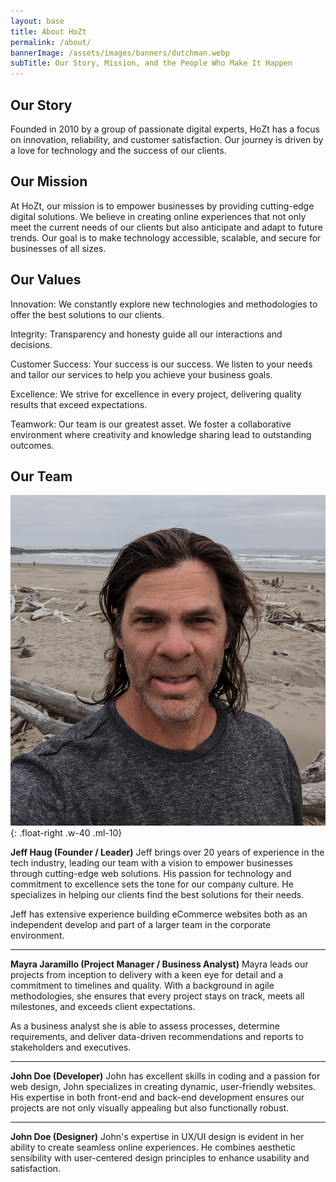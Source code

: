 ```yaml
---
layout: base
title: About HoZt
permalink: /about/
bannerImage: /assets/images/banners/dutchman.webp
subTitle: Our Story, Mission, and the People Who Make It Happen
---
```


## Our Story

Founded in 2010 by a group of passionate digital experts, HoZt has a focus on innovation, reliability, and customer satisfaction. Our journey is driven by a love for technology and the success of our clients.

## Our Mission

At HoZt, our mission is to empower businesses by providing cutting-edge digital solutions. We believe in creating online experiences that not only meet the current needs of our clients but also anticipate and adapt to future trends. Our goal is to make technology accessible, scalable, and secure for businesses of all sizes.

## Our Values

Innovation: We constantly explore new technologies and methodologies to offer the best solutions to our clients.

Integrity: Transparency and honesty guide all our interactions and decisions.

Customer Success: Your success is our success. We listen to your needs and tailor our services to help you achieve your business goals.

Excellence: We strive for excellence in every project, delivering quality results that exceed expectations.

Teamwork: Our team is our greatest asset. We foster a collaborative environment where creativity and knowledge sharing lead to outstanding outcomes.

## Our Team
![Jeff Haug](/assets/images/jeff.webp){: .float-right .w-40 .ml-10}

**Jeff Haug (Founder / Leader)** 
Jeff brings over 20 years of experience in the tech industry, leading our team with a vision to empower businesses through cutting-edge web solutions. His passion for technology and commitment to excellence sets the tone for our company culture.  He specializes in helping
our clients find the best solutions for their needs.

Jeff has extensive experience building eCommerce websites both as an independent develop and part of a larger team in the corporate environment.

---

**Mayra Jaramillo (Project Manager / Business Analyst)**
Mayra leads our projects from inception to delivery with a keen eye for detail and a commitment to timelines and quality. With a background in agile methodologies, she ensures that every project stays on track, meets all milestones, and exceeds client expectations.

As a business analyst she is able to assess processes, determine requirements, and deliver data-driven recommendations and reports to stakeholders and executives.

---

**John Doe (Developer)**
John has excellent skills in coding and a passion for web design, John specializes in creating dynamic, user-friendly websites. His expertise in both front-end and back-end development ensures our projects are not only visually appealing but also functionally robust.

---

**John Doe (Designer)**
John's expertise in UX/UI design is evident in her ability to create seamless online experiences. He combines aesthetic sensibility with user-centered design principles to enhance usability and satisfaction.
